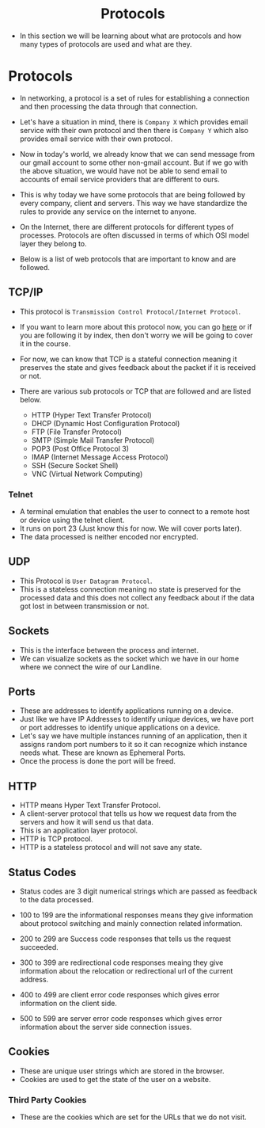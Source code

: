 <div align=center>
  <h1>Protocols</h1>
</div>

- In this section we will be learning about what are protocols and how many types of protocols are used and what are they.

# Protocols

- In networking, a protocol is a set of rules for establishing a connection and then processing the data through that connection.
- Let's have a situation in mind, there is `Company X` which provides email service with their own protocol and then there is `Company Y` which also provides email service with their own protocol.
- Now in today's world, we already know that we can send message from our gmail account to some other non-gmail account. But if we go with the above situation, we would have not be able to send email to accounts of email service providers that are different to ours.
- This is why today we have some protocols that are being followed by every company, client and servers. This way we have standardize the rules to provide any service on the internet to anyone.

- On the Internet, there are different protocols for different types of processes. Protocols are often discussed in terms of which OSI model layer they belong to.

- Below is a list of web protocols that are important to know and are followed.


## TCP/IP

- This protocol is `Transmission Control Protocol/Internet Protocol`.
- If you want to learn more about this protocol now, you can go [here]() or if you are following it by index, then don't worry we will be going to cover it in the course.
- For now, we can know that TCP is a stateful connection meaning it preserves the state and gives feedback about the packet if it is received or not.
- There are various sub protocols or TCP that are followed and are listed below.

    - HTTP (Hyper Text Transfer Protocol)
    - DHCP (Dynamic Host Configuration Protocol)
    - FTP (File Transfer Protocol)
    - SMTP (Simple Mail Transfer Protocol)
    - POP3 (Post Office Protocol 3)
    - IMAP (Internet Message Access Protocol)
    - SSH (Secure Socket Shell)
    - VNC (Virtual Network Computing)


### Telnet

- A terminal emulation that enables the user to connect to a remote host or device using the telnet client.
- It runs on port 23 (Just know this for now. We will cover ports later).
- The data processed is neither encoded nor encrypted.


## UDP

- This Protocol is `User Datagram Protocol`.
- This is a stateless connection meaning no state is preserved for the processed data and this does not collect any feedback about if the data got lost in between transmission or not.


## Sockets

- This is the interface between the process and internet.
- We can visualize sockets as the socket which we have in our home where we connect the wire of our Landline.


## Ports

- These are addresses to identify applications running on a device.
- Just like we have IP Addresses to identify unique devices, we have port or port addresses to identify unique applications on a device.
- Let's say we have multiple instances running of an application, then it assigns random port numbers to it so it can recognize which instance needs what. These are known as Ephemeral Ports.
- Once the process is done the port will be freed.


## HTTP

- HTTP means Hyper Text Transfer Protocol.
- A client-server protocol that tells us how we request data from the servers and how it will send us that data.
- This is an application layer protocol.
- HTTP is TCP protocol.
- HTTP is a stateless protocol and will not save any state.


## Status Codes

- Status codes are 3 digit numerical strings which are passed as feedback to the data processed.

- 100 to 199 are the informational responses means they give information about protocol switching and mainly connection related information.
- 200 to 299 are Success code responses that tells us the request succeeded.
- 300 to 399 are redirectional code responses meaing they give information about the relocation or redirectional url of the current address.
- 400 to 499 are client error code responses which gives error information on the client side.
- 500 to 599 are server error code responses which gives error information about the server side connection issues.


## Cookies

- These are unique user strings which are stored in the browser.
- Cookies are used to get the state of the user on a website.

### Third Party Cookies

- These are the cookies which are set for the URLs that we do not visit.
